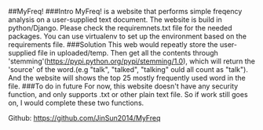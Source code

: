 ##MyFreq!
###Intro
MyFreq! is a website that performs simple freqency analysis on a user-supplied text document.
The website is build in python/Django. Please check the requiremnets.txt file for the needed packages. You can use virtualenv to set up the environment based on the requirements file.
###Solution
This web would repeatly store the user-supplied file in uploaded/temp. Then get all the contents through 'stemming'(https://pypi.python.org/pypi/stemming/1.0), which will return the 'source' of the word.(e.g "talk", "talked", "talking" ould all count as "talk"). And the website will shows the top 25 mostly frequently used word in the file.
###To do in future
For now, this website doesn't have any security function, and only supports .txt or other plain text file. So if work still goes on, I would complete these two functions.

Github: https://github.com/JinSun2014/MyFreq
